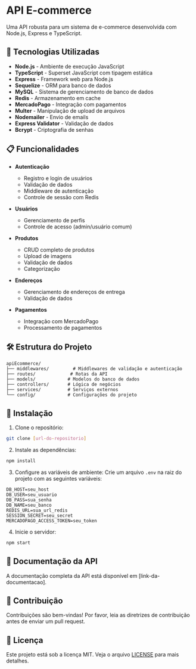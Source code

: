# API E-commerce

Uma API robusta para um sistema de e-commerce desenvolvida com Node.js, Express e TypeScript.

## 🚀 Tecnologias Utilizadas

- **Node.js** - Ambiente de execução JavaScript
- **TypeScript** - Superset JavaScript com tipagem estática
- **Express** - Framework web para Node.js
- **Sequelize** - ORM para banco de dados
- **MySQL** - Sistema de gerenciamento de banco de dados
- **Redis** - Armazenamento em cache
- **MercadoPago** - Integração com pagamentos
- **Multer** - Manipulação de upload de arquivos
- **Nodemailer** - Envio de emails
- **Express Validator** - Validação de dados
- **Bcrypt** - Criptografia de senhas

## 📋 Funcionalidades

- **Autenticação**
  - Registro e login de usuários
  - Validação de dados
  - Middleware de autenticação
  - Controle de sessão com Redis

- **Usuários**
  - Gerenciamento de perfis
  - Controle de acesso (admin/usuário comum)

- **Produtos**
  - CRUD completo de produtos
  - Upload de imagens
  - Validação de dados
  - Categorização

- **Endereços**
  - Gerenciamento de endereços de entrega
  - Validação de dados

- **Pagamentos**
  - Integração com MercadoPago
  - Processamento de pagamentos

## 🛠️ Estrutura do Projeto

```
apiEcommerce/
├── middlewares/         # Middlewares de validação e autenticação
├── routes/             # Rotas da API
├── models/            # Modelos do banco de dados
├── controllers/       # Lógica de negócios
├── services/          # Serviços externos
└── config/            # Configurações do projeto
```

## 🔧 Instalação

1. Clone o repositório:
```bash
git clone [url-do-repositorio]
```

2. Instale as dependências:
```bash
npm install
```

3. Configure as variáveis de ambiente:
Crie um arquivo `.env` na raiz do projeto com as seguintes variáveis:
```
DB_HOST=seu_host
DB_USER=seu_usuario
DB_PASS=sua_senha
DB_NAME=seu_banco
REDIS_URL=sua_url_redis
SESSION_SECRET=seu_secret
MERCADOPAGO_ACCESS_TOKEN=seu_token
```

4. Inicie o servidor:
```bash
npm start
```

## 📝 Documentação da API

A documentação completa da API está disponível em [link-da-documentacao].

## 🤝 Contribuição

Contribuições são bem-vindas! Por favor, leia as diretrizes de contribuição antes de enviar um pull request.

## 📄 Licença

Este projeto está sob a licença MIT. Veja o arquivo [LICENSE](LICENSE) para mais detalhes. 